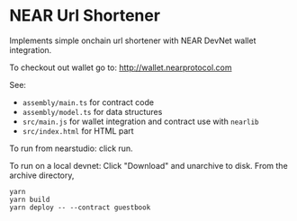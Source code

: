 # NEAR Url Shortener

Implements simple onchain url shortener with NEAR DevNet wallet integration.

To checkout out wallet go to: http://wallet.nearprotocol.com

See: 
- `assembly/main.ts` for contract code
- `assembly/model.ts` for data structures
- `src/main.js` for wallet integration and contract use with `nearlib`
- `src/index.html` for HTML part


To run from nearstudio: click run. 

To run on a local devnet:
Click "Download" and unarchive to disk. From the archive directory,
```
yarn
yarn build
yarn deploy -- --contract guestbook
```
